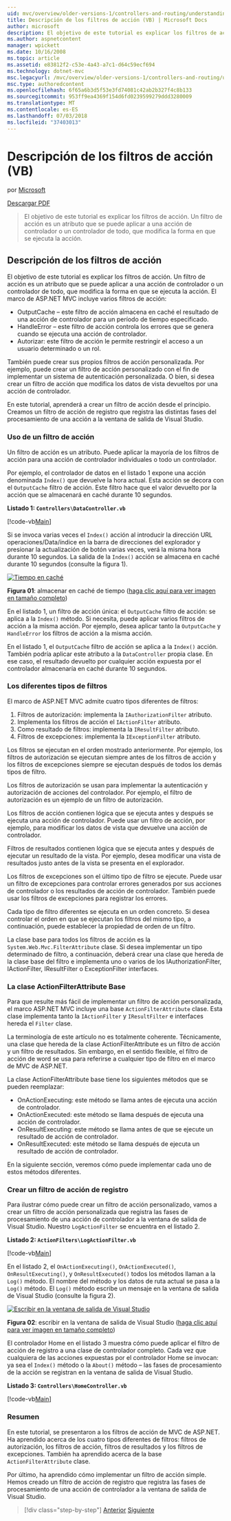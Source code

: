 ```yaml
---
uid: mvc/overview/older-versions-1/controllers-and-routing/understanding-action-filters-vb
title: Descripción de los filtros de acción (VB) | Microsoft Docs
author: microsoft
description: El objetivo de este tutorial es explicar los filtros de acción. Un filtro de acción es un atributo que se puede aplicar a una acción de controlador o un controlador todo...
ms.author: aspnetcontent
manager: wpickett
ms.date: 10/16/2008
ms.topic: article
ms.assetid: e83812f2-c53e-4a43-a7c1-d64c59ecf694
ms.technology: dotnet-mvc
msc.legacyurl: /mvc/overview/older-versions-1/controllers-and-routing/understanding-action-filters-vb
msc.type: authoredcontent
ms.openlocfilehash: 6f65a6b3d5f53e3fd74081c42ab2b327f4c8b133
ms.sourcegitcommit: 953ff9ea4369f154d6fd0239599279ddd3280009
ms.translationtype: MT
ms.contentlocale: es-ES
ms.lasthandoff: 07/03/2018
ms.locfileid: "37403013"
---
```

<a name="understanding-action-filters-vb"></a>Descripción de los filtros de acción (VB)
====================
por [Microsoft](https://github.com/microsoft)

[Descargar PDF](http://download.microsoft.com/download/e/f/3/ef3f2ff6-7424-48f7-bdaa-180ef64c3490/ASPNET_MVC_Tutorial_14_VB.pdf)

> El objetivo de este tutorial es explicar los filtros de acción. Un filtro de acción es un atributo que se puede aplicar a una acción de controlador o un controlador de todo, que modifica la forma en que se ejecuta la acción.


## <a name="understanding-action-filters"></a>Descripción de los filtros de acción

El objetivo de este tutorial es explicar los filtros de acción. Un filtro de acción es un atributo que se puede aplicar a una acción de controlador o un controlador de todo, que modifica la forma en que se ejecuta la acción. El marco de ASP.NET MVC incluye varios filtros de acción:

- OutputCache – este filtro de acción almacena en caché el resultado de una acción de controlador para un período de tiempo especificado.
- HandleError – este filtro de acción controla los errores que se genera cuando se ejecuta una acción de controlador.
- Autorizar: este filtro de acción le permite restringir el acceso a un usuario determinado o un rol.

También puede crear sus propios filtros de acción personalizada. Por ejemplo, puede crear un filtro de acción personalizado con el fin de implementar un sistema de autenticación personalizada. O bien, si desea crear un filtro de acción que modifica los datos de vista devueltos por una acción de controlador.

En este tutorial, aprenderá a crear un filtro de acción desde el principio. Creamos un filtro de acción de registro que registra las distintas fases del procesamiento de una acción a la ventana de salida de Visual Studio.

### <a name="using-an-action-filter"></a>Uso de un filtro de acción

Un filtro de acción es un atributo. Puede aplicar la mayoría de los filtros de acción para una acción de controlador individuales o todo un controlador.

Por ejemplo, el controlador de datos en el listado 1 expone una acción denominada `Index()` que devuelve la hora actual. Esta acción se decora con el `OutputCache` filtro de acción. Este filtro hace que el valor devuelto por la acción que se almacenará en caché durante 10 segundos.

**Listado 1: `Controllers\DataController.vb`**

[!code-vb[Main](understanding-action-filters-vb/samples/sample1.vb)]

Si se invoca varias veces el `Index()` acción al introducir la dirección URL operaciones/Data/índice en la barra de direcciones del explorador y presionar la actualización de botón varias veces, verá la misma hora durante 10 segundos. La salida de la `Index()` acción se almacena en caché durante 10 segundos (consulte la figura 1).


[![Tiempo en caché](understanding-action-filters-vb/_static/image2.png)](understanding-action-filters-vb/_static/image1.png)

**Figura 01**: almacenar en caché de tiempo ([haga clic aquí para ver imagen en tamaño completo](understanding-action-filters-vb/_static/image3.png))


En el listado 1, un filtro de acción única: el `OutputCache` filtro de acción: se aplica a la `Index()` método. Si necesita, puede aplicar varios filtros de acción a la misma acción. Por ejemplo, desea aplicar tanto la `OutputCache` y `HandleError` los filtros de acción a la misma acción.

En el listado 1, el `OutputCache` filtro de acción se aplica a la `Index()` acción. También podría aplicar este atributo a la `DataController` propia clase. En ese caso, el resultado devuelto por cualquier acción expuesta por el controlador almacenaría en caché durante 10 segundos.

### <a name="the-different-types-of-filters"></a>Los diferentes tipos de filtros

El marco de ASP.NET MVC admite cuatro tipos diferentes de filtros:

1. Filtros de autorización: implementa la `IAuthorizationFilter` atributo.
2. Implementa los filtros de acción el `IActionFilter` atributo.
3. Como resultado de filtros: implementa la `IResultFilter` atributo.
4. Filtros de excepciones: implementa la `IExceptionFilter` atributo.

Los filtros se ejecutan en el orden mostrado anteriormente. Por ejemplo, los filtros de autorización se ejecutan siempre antes de los filtros de acción y los filtros de excepciones siempre se ejecutan después de todos los demás tipos de filtro.

Los filtros de autorización se usan para implementar la autenticación y autorización de acciones del controlador. Por ejemplo, el filtro de autorización es un ejemplo de un filtro de autorización.

Los filtros de acción contienen lógica que se ejecuta antes y después se ejecuta una acción de controlador. Puede usar un filtro de acción, por ejemplo, para modificar los datos de vista que devuelve una acción de controlador.

Filtros de resultados contienen lógica que se ejecuta antes y después de ejecutar un resultado de la vista. Por ejemplo, desea modificar una vista de resultados justo antes de la vista se presenta en el explorador.

Los filtros de excepciones son el último tipo de filtro se ejecute. Puede usar un filtro de excepciones para controlar errores generados por sus acciones de controlador o los resultados de acción de controlador. También puede usar los filtros de excepciones para registrar los errores.

Cada tipo de filtro diferentes se ejecuta en un orden concreto. Si desea controlar el orden en que se ejecutan los filtros del mismo tipo, a continuación, puede establecer la propiedad de orden de un filtro.

La clase base para todos los filtros de acción es la `System.Web.Mvc.FilterAttribute` clase. Si desea implementar un tipo determinado de filtro, a continuación, deberá crear una clase que hereda de la clase base del filtro e implementa uno o varios de los IAuthorizationFilter, IActionFilter, IResultFilter o ExceptionFilter interfaces.

### <a name="the-base-actionfilterattribute-class"></a>La clase ActionFilterAttribute Base

Para que resulte más fácil de implementar un filtro de acción personalizada, el marco ASP.NET MVC incluye una base `ActionFilterAttribute` clase. Esta clase implementa tanto la `IActionFilter` y `IResultFilter` e interfaces hereda el `Filter` clase.

La terminología de este artículo no es totalmente coherente. Técnicamente, una clase que hereda de la clase ActionFilterAttribute es un filtro de acción y un filtro de resultados. Sin embargo, en el sentido flexible, el filtro de acción de word se usa para referirse a cualquier tipo de filtro en el marco de MVC de ASP.NET.

La clase ActionFilterAttribute base tiene los siguientes métodos que se pueden reemplazar:

- OnActionExecuting: este método se llama antes de ejecuta una acción de controlador.
- OnActionExecuted: este método se llama después de ejecuta una acción de controlador.
- OnResultExecuting: este método se llama antes de que se ejecute un resultado de acción de controlador.
- OnResultExecuted: este método se llama después de ejecuta un resultado de acción de controlador.

En la siguiente sección, veremos cómo puede implementar cada uno de estos métodos diferentes.

### <a name="creating-a-log-action-filter"></a>Crear un filtro de acción de registro

Para ilustrar cómo puede crear un filtro de acción personalizado, vamos a crear un filtro de acción personalizada que registra las fases de procesamiento de una acción de controlador a la ventana de salida de Visual Studio. Nuestro `LogActionFilter` se encuentra en el listado 2.

**Listado 2: `ActionFilters\LogActionFilter.vb`**

[!code-vb[Main](understanding-action-filters-vb/samples/sample2.vb)]

En el listado 2, el `OnActionExecuting()`, `OnActionExecuted()`, `OnResultExecuting()`, y `OnResultExecuted()` todos los métodos llaman a la `Log()` método. El nombre del método y los datos de ruta actual se pasa a la `Log()` método. El `Log()` método escribe un mensaje en la ventana de salida de Visual Studio (consulte la figura 2).


[![Escribir en la ventana de salida de Visual Studio](understanding-action-filters-vb/_static/image5.png)](understanding-action-filters-vb/_static/image4.png)

**Figura 02**: escribir en la ventana de salida de Visual Studio ([haga clic aquí para ver imagen en tamaño completo](understanding-action-filters-vb/_static/image6.png))


El controlador Home en el listado 3 muestra cómo puede aplicar el filtro de acción de registro a una clase de controlador completo. Cada vez que cualquiera de las acciones expuestas por el controlador Home se invocan: ya sea el `Index()` método o la `About()` método – las fases de procesamiento de la acción se registran en la ventana de salida de Visual Studio.

**Listado 3: `Controllers\HomeController.vb`**

[!code-vb[Main](understanding-action-filters-vb/samples/sample3.vb)]

### <a name="summary"></a>Resumen

En este tutorial, se presentaron a los filtros de acción de MVC de ASP.NET. Ha aprendido acerca de los cuatro tipos diferentes de filtros: filtros de autorización, los filtros de acción, filtros de resultados y los filtros de excepciones. También ha aprendido acerca de la base `ActionFilterAttribute` clase.

Por último, ha aprendido cómo implementar un filtro de acción simple. Hemos creado un filtro de acción de registro que registra las fases de procesamiento de una acción de controlador a la ventana de salida de Visual Studio.

> [!div class="step-by-step"]
> [Anterior](asp-net-mvc-routing-overview-vb.md)
> [Siguiente](improving-performance-with-output-caching-vb.md)
